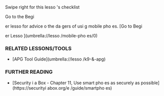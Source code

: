 [Title]: # (Et mai
te
a
t ?)
[Order]: # (12)

Swipe right for this lesso
's checklist

Go to the Begi

er lesso
 for advice o
 the da
gers of usi
g mobile pho
es.
[Go to Begi

er Lesso
](umbrella://lesso
/mobile-pho
es/0)

### RELATED LESSONS/TOOLS

*   [APG Tool Guide](umbrella://lesso
/k9-&-apg)

### FURTHER READING

*   [Security i
 a Box - Chapter 11, Use smart pho
es as securely as possible](https://securityi
abox.org/e
/guide/smartpho
es)